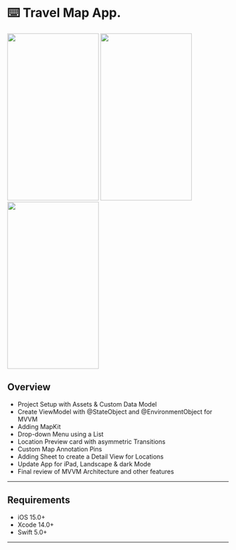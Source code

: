 ⌨️ Travel Map App.
======

<img src="https://github.com/user-attachments/assets/8c716c8b-8b8f-4732-ba8a-08cfc90f8e5a" width="208" height="380">
<img src="https://github.com/user-attachments/assets/cabb402f-e079-451b-ab13-02f859571723" width="208" height="380">
<img src="https://github.com/user-attachments/assets/0f7d9f64-057d-42a0-996f-8d95c7d4357e" width="208" height="380">

Overview
------

- Project Setup with Assets & Custom Data Model
- Create ViewModel with @StateObject and @EnvironmentObject for MVVM
- Adding MapKit
- Drop-down Menu using a List
- Location Preview card with asymmetric Transitions
- Custom Map Annotation Pins
- Adding Sheet to create a Detail View for Locations
- Update App for iPad, Landscape & dark Mode
- Final review of MVVM Architecture and other features
------

Requirements
-------

- iOS 15.0+
- Xcode 14.0+
- Swift 5.0+
------

